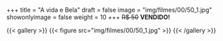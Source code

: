 +++
title = "A vida e Bela"
draft = false
image = "img/filmes/00/50_1.jpg"
showonlyimage = false
weight = 10
+++
<span class="sold">~~R$ 50~~</span> **VENDIDO!**

<!--more-->

{{< gallery >}}
{{< figure src="img/filmes/00/50_1.jpg" >}}
{{< /gallery >}}

